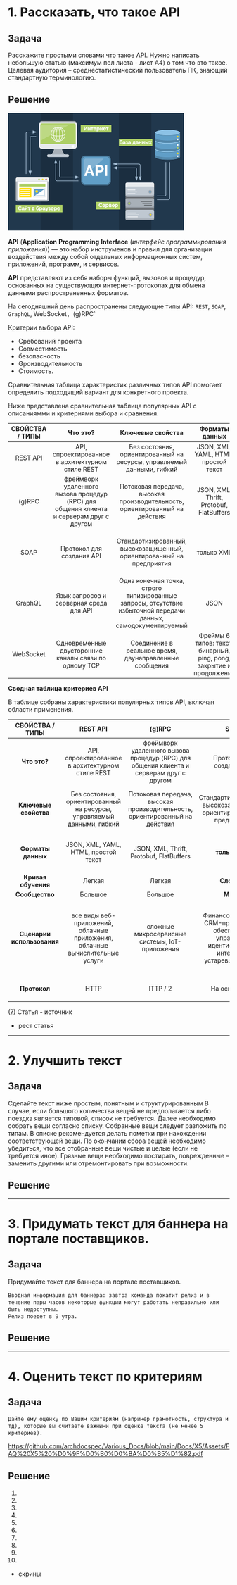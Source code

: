 # 1. Рассказать, что такое API
 
## Задача

Расскажите простыми словами что такое API. Нужно написать небольшую статью (максимум пол листа - лист А4) о том что это такое.
Целевая аудитория – среднестатистический пользователь ПК, знающий стандартную терминологию.

## Решение

![API](https://github.com/archdocspec/Various_Docs/blob/main/Docs/X5/Assets/skhema-rabota-api_lowres.png)

**API** (**Application** **Programming** **Interface** (*интерфейс программирования приложения*)) — это набор инструменов и правил для организации воздействия между собой отдельных информационных систем, приложений, программ, и сервисов.

**API** представляют из себя наборы функций, вызовов и процедур, основанных на существующих интернет-протоколах для обмена данными распространенных форматов.

На сегодняшний день распространены следующие типы API: `REST`, `SOAP`, `GraphQL`, WebSocket`, `(g)RPC`

Критерии выбора API:

* Cребований проекта
* Cовместимость
* безопасность
* Gроизводительность
* Cтоимость.

Сравнительная таблица характеристик различных типов API помогает определить подходящий вариант для конкретного проекта.
  
Ниже представлена сравнительная таблица популярных API с описаниямми и критериями выбора и сравнения.

| СВОЙСТВА / ТИПЫ | Что это? | Ключевые свойства | Форматы данных | Кривая обучения | Сообщество | Сценарии использования | Протокол |
|:-------:|:-------:|:-------:|:-------:|:-------:|:-------:|:-------:|:-------:|
| REST API | API, спроектированное в архитектурном стиле REST | Без состояния, ориентированный на ресурсы, управляемый данными, гибкий | JSON, XML, YAML, HTML, простой текст | Легкая | Большое | все виды веб-приложений, облачные приложения, облачные вычислительные услуги | HTTP |
| (g)RPC | фреймворк удаленного вызова процедур (RPC) для общения клиента и серверам друг с другом | Потоковая передача, высокая производительность, ориентированный на действия | JSON, XML, Thrift, Protobuf, FlatBuffers | Легкая | Большое | сложные микросервисные системы, IoT-приложения | ITTP / 2 |
| SOAP | Протокол для создания API | Стандартизированный, высокозащищенный, ориентированный на предприятия | только XML | Сложная | Малое | Финансовые услуги, CRM-программное обеспечение, управление идентификацией, интеграция устаревших систем | На основе XML |
| GraphQL | Язык запросов и серверная среда для API | Одна конечная точка, строго типизированные запросы, отсутствие избыточной передачи данных, самодокументируемый | JSON | Средняя | Растущее | Высокопроизводительные мобильные приложения, сложные системы и архитектуры на основе микросервисов | HTTP, одна конечная точка |
| WebSocket | Одновременные двусторонние каналы связи по одному TCP | Соединение в реальное время, двунаправленные сообщения | Фреймы 6 типов: текст, бинарный, ping, pong, закрытие и продолжение | Средняя | Большое | Онлайн-чаты, доски для рисования, онлайн-игры, панели мониторинга в реальном времени, финансовая торговля | TCP, начальная рукопожатие HTTP |



**Сводная таблица критериев API**

В таблице собраны характеристики популярных типов API, включая области применения.

| СВОЙСТВА / ТИПЫ | **REST API** | **(g)RPC** | **SOAP** | **GraphQL** | **WebSocket** |
|:-------:|:-------:|:-------:|:-------:|:-------:|:-------:|
| **Что это?** | API, спроектированное в архитектурном стиле REST | фреймворк удаленного вызова процедур (RPC) для общения клиента и серверам друг с другом  | Протокол для создания API | Язык запросов и серверная среда для API | Одновременные двусторонние каналы связи по одному TCP |
| **Ключевые свойства** | Без состояния, ориентированный на ресурсы, управляемый данными, гибкий | Потоковая передача, высокая производительность, ориентированный на действия | Стандартизированный, высокозащищенный, ориентированный на предприятия | Одна конечная точка, строго типизированные запросы, отсутствие избыточной передачи данных, самодокументируемый | Соединение в реальное времени, двунаправленные сообщения |
| **Форматы данных** | JSON, XML, YAML, HTML, простой текст  | JSON, XML, Thrift, Protobuf, FlatBuffers | **только XML**  | **JSON** | Фреймы 6 типов: текст, бинарный, ping, pong, закрытие и продолжение |
| **Кривая обучения** | Легкая | Легкая | **Сложная** | Средняя | Средняя |
| **Сообщество** | Большое | Большое | **Малое** | Растущее | Большое |
| **Сценарии использования** | все виды веб-приложений, облачные приложения, облачные вычислительные услуги | сложные микросервисные системы, IoT-приложения | Финансовые услуги, CRM-программное обеспечение, управление идентификацией, интеграция устаревших систем | Высокопроизводительные мобильные приложения, сложные системы и архитектуры на основе микросервисов | Онлайн-чаты, доски для рисования, онлайн-игры, панели мониторинга в реальном времени, финансовая торговля |
| **Протокол** | HTTP | ITTP / 2 | На основе XML | HTTP, одна конечная точка | TCP, начальная рукопожатие HTTP |    

(?) Статья - источник

+ рест статья
___

# 2. Улучшить текст

## Задача

Cделайте текст ниже простым, понятным и структурированным
В случае, если большого количества вещей не предполагается либо поездка является типовой, список не требуется. 
Далее необходимо собрать вещи согласно списку. Собранные вещи следует разложить по типам. 
В списке рекомендуется делать пометки при нахождении соответствующей вещи. 
По окончании сбора вещей необходимо убедиться, что все отобранные вещи чистые и целые (если не требуется иное). 
Грязные вещи необходимо постирать, поврежденные – заменить другими или отремонтировать при возможности.


## Решение

___


# 3. Придумать текст для баннера на портале поставщиков. 


## Задача

Придумайте текст для баннера на портале поставщиков. 

	Вводная информация для баннера: завтра команда покатит релиз и в течение пары часов некоторые функции могут работать неправильно или быть недоступны. 
	Релиз поедет в 9 утра.

 
## Решение


___

# 4. Оценить текст по критериям

## Задача
	Дайте ему оценку по Вашим критериям (например грамотность, структура и тд), которые вы считаете важными при оценке текста (не менее 5 критериев).
 https://github.com/archdocspec/Various_Docs/blob/main/Docs/X5/Assets/FAQ%20X5%20%D0%9F%D0%B0%D0%BA%D0%B5%D1%82.pdf

## Решение


1.
2.
3.
4.
5.
6.
7.
8.
9.
10.
  

+ скрины

